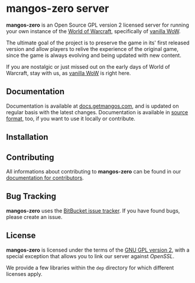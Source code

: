 mangos-zero server
==================

**mangos-zero** is an Open Source GPL version 2 licensed server for running your
own instance of the [World of Warcraft][wow], specifically of [vanilla WoW][wow-1].

The ultimate goal of the project is to preserve the game in its' first released
version and allow players to relive the experience of the original game, since
the game is always evolving and being updated with new content.

If you are nostalgic or just missed out on the early days of World of Warcraft,
stay with us, as [vanilla WoW][wow-1] is right here.

Documentation
-------------

Documentation is available at [docs.getmangos.com][mangos-zero-docs], and is
updated on regular basis with the latest changes. Documentation is available
in [source format][mz-docs], too, if you want to use it locally or contribute.

Installation
------------

Contributing
------------
All informations about contributing to **mangos-zero** can be found in our
[documentation for contributors][mangos-zero-contribute].

Bug Tracking
------------
**mangos-zero** uses the [BitBucket issue tracker][mz-server-issues]. If you
have found bugs, please create an issue.

License
-------
**mangos-zero** is licensed under the terms of the [GNU GPL version 2](License.md),
with a special exception that allows you to link our server against *OpenSSL*.

We provide a few libraries within the `dep` directory for which different
licenses apply.

[wow]: http://worldofwarcraft.com/
[wow-1]: http://blizzard.com/games/wow/

[mangos-zero]: http://getmangos.com/
[mangos-zero-docs]: http://docs.getmangos.com/
[mangos-zero-contribute]: http://docs.getmangos.com/en/latest/contributing/

[mz-team]: http://bitbucket.org/mangoszero/
[mz-server]: http://bitbucket.org/mangoszero/server/
[mz-server-issues]: http://bitbucket.org/mangoszero/server/issues
[mz-scripts]: http://bitbucket.org/mangoszero/scripts/
[mz-content]: http://bitbucket.org/mangoszero/content/
[mz-docs]: http://bitbucket.org/mangoszero/documentation/
